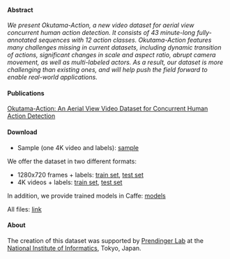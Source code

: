 #### Abstract

_We present Okutama-Action, a new video dataset for aerial view concurrent human action detection. It consists of 43 minute-long fully-annotated sequences with 12 action classes. Okutama-Action features many challenges missing in current datasets, including dynamic transition of actions, significant changes in scale and aspect ratio, abrupt camera movement, as well as multi-labeled actors. As a result, our dataset is more challenging than existing ones, and will help push the field forward to enable real-world applications._

#### Publications

[Okutama-Action: An Aerial View Video Dataset for Concurrent Human Action Detection](https://arxiv.org/abs/1706.03038)


#### Download

- Sample (one 4K video and labels): [sample](https://www.dropbox.com/scl/fo/9qvpsb3fsamvqzsa12149/APTyV-f01XLnJ0WFpZSBLOE?dl=0&e=1&preview=Sample.zip&rlkey=7u7131amaul29amyr4jbnnu03)

We offer the dataset in two different formats:

- 1280x720 frames + labels: [train set](https://www.dropbox.com/scl/fo/9qvpsb3fsamvqzsa12149/APTyV-f01XLnJ0WFpZSBLOE?dl=0&e=1&preview=TrainSetFrames.zip&rlkey=7u7131amaul29amyr4jbnnu03), [test set](https://www.dropbox.com/scl/fo/9qvpsb3fsamvqzsa12149/APTyV-f01XLnJ0WFpZSBLOE?dl=0&e=1&preview=TestSetFrames.zip&rlkey=7u7131amaul29amyr4jbnnu03)
- 4K videos + labels: [train set](https://www.dropbox.com/scl/fo/9qvpsb3fsamvqzsa12149/APTyV-f01XLnJ0WFpZSBLOE?dl=0&e=1&preview=TrainSetVideos.zip&rlkey=7u7131amaul29amyr4jbnnu03), [test set](https://www.dropbox.com/scl/fo/9qvpsb3fsamvqzsa12149/APTyV-f01XLnJ0WFpZSBLOE?dl=0&e=1&preview=TestSetVideos.zip&rlkey=7u7131amaul29amyr4jbnnu03)

In addition, we provide trained models in Caffe: [models](https://www.dropbox.com/scl/fo/9qvpsb3fsamvqzsa12149/APTyV-f01XLnJ0WFpZSBLOE?dl=0&e=1&preview=FinalModels.zip&rlkey=7u7131amaul29amyr4jbnnu03)

All files: [link](https://www.dropbox.com/scl/fo/9qvpsb3fsamvqzsa12149/APTyV-f01XLnJ0WFpZSBLOE?rlkey=7u7131amaul29amyr4jbnnu03&dl=0)

#### About

The creation of this dataset was supported by [Prendinger Lab](http://research.nii.ac.jp/~prendinger/) at the [National Institute of Informatics](http://www.nii.ac.jp/en/), Tokyo, Japan.
